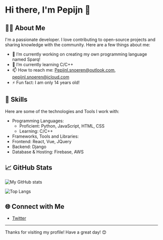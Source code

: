 # Hi there, I'm Pepijn 👋

## 👨‍💻 About Me

I'm a passionate developer. I love contributing to open-source projects and sharing knowledge with the community. Here are a few things about me:

- 🔭 I’m currently working on creating my own programming language named Sparq!
- 🌱 I’m currently learning C/C++
- 📫 How to reach me: Pepijnl.snoeren@outlook.com, pepijnl.snoeren@icloud.com
- ⚡ Fun fact: I am only 14 years old!

## 🚀 Skills

Here are some of the technologies and Tools I work with:

- Programming Languages: 
	- Proficient: Python, JavaScript, HTML, CSS
	- Learning: C/C++
- Frameworks, Tools and Libraries: 
 - Frontend: React, Vue, JQuery
 - Backend: Django
 - Database & Hosting: Firebase, AWS

## 📈 GitHub Stats

![My GitHub stats](https://github-readme-stats.vercel.app/api?username=IAmThePSL&show_icons=true&theme=radical)

![Top Langs](https://github-readme-stats.vercel.app/api/top-langs/?username=IAmThePSL&layout=compact&theme=radical)

## 🌐 Connect with Me
- [Twitter](https://x.com/da_psl)
---

Thanks for visiting my profile! Have a great day! 😊
